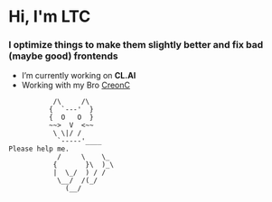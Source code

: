 # Hi, I'm LTC

### I optimize things to make them slightly better and fix bad (maybe good) frontends

- I’m currently working on **CL.AI**
- Working with my Bro [CreonC](https://github.com/CreonC)

```
           /\     /\
          {  `---'  }
          {  O   O  }
          ~~>  V  <~~
           \ \|/ /
            `-----'____                                                       Please help me.
            /     \    \_
           {       }\  )_\
           |  \_/  ) / /
            \__/  /(_/ 
              (__/
```
